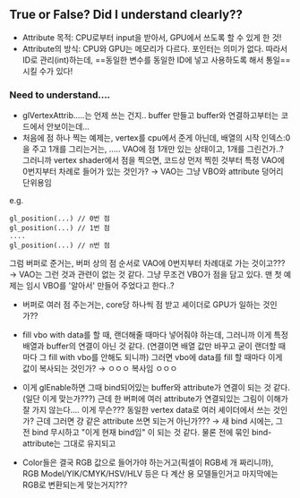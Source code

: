 ## True or False? Did I understand clearly??

- Attribute 목적: CPU로부터 input을 받아서, GPU에서 쓰도록 할 수 있게 한 것!
- Attribute의 방식: CPU와 GPU는 메모리가 다르다. 포인터는 의미가 없다. 따라서 ID로 관리(int)하는데, ==동일한 변수를 동일한 ID에 넣고 사용하도록 해서 통일== 시킬 수가 있다!

### Need to understand....

- glVertexAttrib.....는 언제 쓰는 건지.. buffer 만들고 buffer와 연결하고부터는 코드에서 안보이는데...
- 처음에 점 하나 찍는 예제는, vertex를 cpu에서 준게 아닌데, 배열의 시작 인덱스:0을 주고 1개를 그리는거는, ..... VAO에 점 1개만 있는 상태이고, 1개를 그린건가..? 그러니까 vertex shader에서 점을 찍으면, 코드상 먼저 찍힌 것부터 특정 VAO에 0번지부터 차례로 들어가 있는 것인가?
$\rightarrow$ VAO는 그냥 VBO와 attribute 덩어리 단위용임

e.g.

```
gl_position(...) // 0번 점
gl_position(...) // 1번 점
....
gl_position(...) // n번 점
```

그럼 버퍼로 준거는, 버퍼 상의 점 순서로 VAO에 0번지부터 차례대로 가는 것이고???
$\rightarrow$ VAO는 그런 것과 관련이 없는 것 같다. 그냥 무조건 VBO가 점을 담고 있다. 맨 첫 예제는 임시 VBO를 '알아서' 만들어 주었다고 한다..?

- 버퍼로 여러 점 주는거는, core당 하나씩 점 받고 셰이더로 GPU가 일하는 것인가??

- fill vbo with data를 할 때, 랜더해줄 때마다 넣어줘야 하는데, 그러니까 이게 특정 배열과 buffer의 연결이 아닌 것 같다. (연결이면 배열 값만 바꾸고 굳이 랜더할 때마다 그 fill with vbo를 안해도 되니까) 그러면 vbo에 data를 fill 할 때마다 이게 값이 복사되는 것인가?
$\rightarrow$ ㅇㅇㅇ 복사임 ㅇㅇㅇ

- 이게 glEnable하면 그때 bind되어있는 buffer와 attribute가 연결이 되는 것 같다. (일단 이게 맞는가???) 근데 한 버퍼에 여러 attribute가 연결되있는 그림이 이해가 잘 가지 않는다.... 이게 무슨??? 동일한 vertex data로 여러 셰이더에서 쓰는 것인가? 근데 그러면 걍 같은 attribute 쓰면 되는거 아닌가??? 
$\rightarrow$ 새 bind 시에는, 그 전 bind 무시하고 "이게 현재 bind임" 이 되는 것 같다. 물론 전에 묶인 bind-attribute는 그대로 유지되고

- Color들은 결국 RGB 값으로 들어가야 하는거고(픽셀이 RGB세 개 짜리니까), RGB Model/YIK/CMYK/HSV/HLV 등은 다 계산 용 모델들인거고 마지막에는 RGB로 변환되는게 맞는거지???